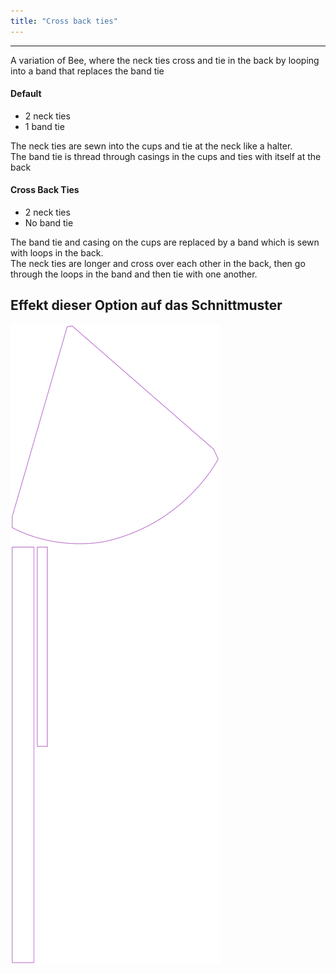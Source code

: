 ```yaml
---
title: "Cross back ties"
---
```


---

A variation of Bee, where the neck ties cross and tie in the back by looping into a band that replaces the band tie

#### Default

- 2 neck ties
- 1 band tie

The neck ties are sewn into the cups and tie at the neck like a halter.\
The band tie is thread through casings in the cups and ties with itself at the back

#### Cross Back Ties

- 2 neck ties
- No band tie

The band tie and casing on the cups are replaced by a band which is sewn with loops in the back.\
The neck ties are longer and cross over each other in the back, then go through the loops in the band and then tie with one another.

## Effekt dieser Option auf das Schnittmuster

![This image shows the effect of this option by superimposing several variants that have a different value for this option](bee_crossbackties_sample.svg "Effect of this option on the pattern")
